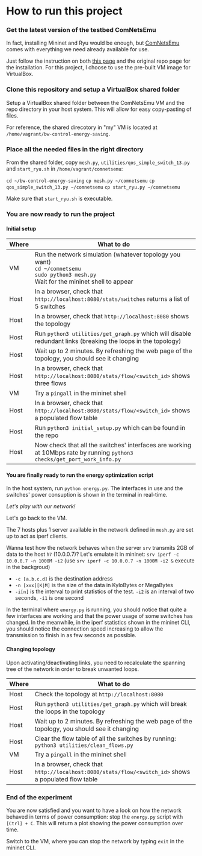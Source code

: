 # How to run this project

### Get the latest version of the testbed ComNetsEmu
In fact, installing Mininet and Ryu would be enough, but [ComNetsEmu](https://git.comnets.net/public-repo/comnetsemu) comes with everything we need already available for use.

Just follow the instruction on both [this page](https://stevelorenz.github.io/comnetsemu/installation.html) and the original repo page for the installation. For this project, I choose to use the pre-built VM image for VirtualBox. 

### Clone this repository and setup a VirtualBox shared folder
Setup a VirtualBox shared folder between the ComNetsEmu VM and the repo directory in your host system. This will allow for easy copy-pasting of files.

For reference, the shared direcotory in "my" VM is located at `/home/vagrant/bw-control-energy-saving`.

### Place all the needed files in the right directory
From the shared folder, copy `mesh.py`, `utilities/qos_simple_switch_13.py` and `start_ryu.sh` in `/home/vagrant/comnetsemu`:

`cd ~/bw-control-energy-saving`
`cp mesh.py ~/comnetsemu`
`cp qos_simple_switch_13.py ~/comnetsemu`
`cp start_ryu.py ~/comnetsemu`

Make sure that `start_ryu.sh` is executable.

### You are now ready to run the project
#### Initial setup
| Where | What to do |
|---|---|
| VM | Run the network simulation (whatever topology you want)<br>`cd ~/comnetsemu`<br>`sudo python3 mesh.py`<br>Wait for the mininet shell to appear |
| Host | In a browser, check that `http://localhost:8080/stats/switches` returns a list of 5 switches |
| Host | In a browser, check that `http://localhost:8080` shows the topology |
| Host | Run `python3 utilities/get_graph.py` which will disable redundant links (breaking the loops in the topology) |
| Host | Wait up to 2 minutes. By refreshing the web page of the topology, you should see it changing |
| Host | In a browser, check that `http://localhost:8080/stats/flow/<switch_id>` shows three flows |
| VM | Try a `pingall` in the mininet shell |
| Host | In a browser, check that `http://localhost:8080/stats/flow/<switch_id>` shows a populated flow table |
| Host | Run `python3 initial_setup.py` which can be found in the repo |
| Host | Now check that all the switches' interfaces are working at 10Mbps rate by running `python3 checks/get_port_work_info.py` |

#### You are finally ready to run the energy optimization script

In the host system, run `python energy.py`. The interfaces in use and the switches' power consuption is shown in the terminal in real-time.

*Let's play with our network!*

Let's go back to the VM.

The 7 hosts plus 1 server available in the network defined in `mesh.py` are set up to act as iperf clients.

Wanna test how the network behaves when the server `srv` transmits 2GB of data to the host `h7` (10.0.0.7)? Let's emulate it in mininet:
`srv iperf -c 10.0.0.7 -n 1000M -i2` (use `srv iperf -c 10.0.0.7 -n 1000M -i2 &` execute in the backgroud)
 - `-c [a.b.c.d]` is the destination address
 - `-n [xxx][K|M]` is the size of the data in KyloBytes or MegaBytes
 - `-i[n]` is the interval to print statistics of the test. `-i2` is an interval of two seconds, `-i1` is one second

In the terminal where `energy.py` is running, you should notice that quite a few interfaces are working and that the power usage of some switches has changed. 
In the meanwhile, in the iperf statistics shown in the mininet CLI, you should notice the connection speed increasing to allow the transmission to finish in as few seconds as possible.

#### Changing topology
Upon activating/deactivating links, you need to recalculate the spanning tree of the network in order to break unwanted loops.

| Where | What to do |
|---|---|
| Host | Check the topology at `http://localhost:8080` |
| Host | Run `python3 utilities/get_graph.py` which will break the loops in the topology |
| Host | Wait up to 2 minutes. By refreshing the web page of the topology, you should see it changing |
| Host | Clear the flow table of all the switches by running: `python3 utilities/clean_flows.py` |
| VM | Try a `pingall` in the mininet shell |
| Host | In a browser, check that `http://localhost:8080/stats/flow/<switch_id>` shows a populated flow table |

### End of the experiment

You are now satisfied and you want to have a look on how the network behaved in terms of power consumption: stop the `energy.py` script with `[Ctrl] + C`. This will return a plot showing the power consumption over time.

Switch to the VM, where you can stop the network by typing `exit` in the mininet CLI.